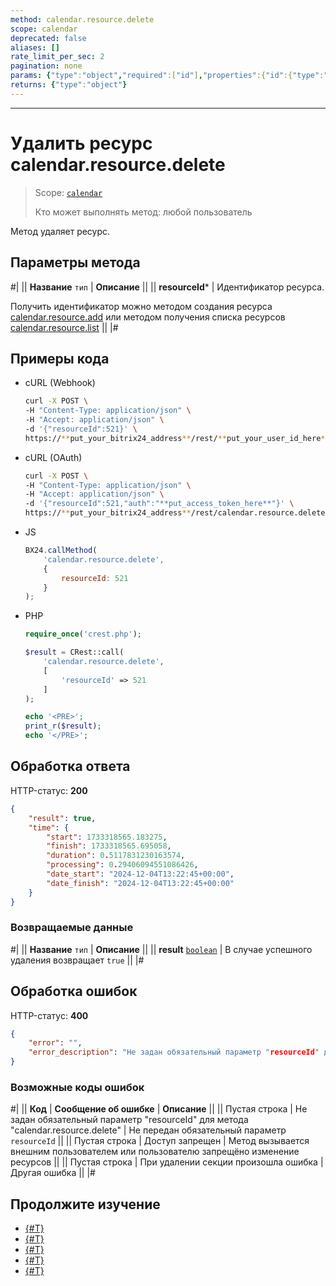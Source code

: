 ```yaml
---
method: calendar.resource.delete
scope: calendar
deprecated: false
aliases: []
rate_limit_per_sec: 2
pagination: none
params: {"type":"object","required":["id"],"properties":{"id":{"type":"integer"}}}
returns: {"type":"object"}
---
```



---

# Удалить ресурс calendar.resource.delete

> Scope: [`calendar`](../../scopes/permissions.md)
>
> Кто может выполнять метод: любой пользователь

Метод удаляет ресурс.

## Параметры метода



#|
|| **Название**
`тип` | **Описание** ||
|| **resourceId*** | Идентификатор ресурса.

Получить идентификатор можно методом создания ресурса [calendar.resource.add](./calendar-resource-add.md) или методом получения списка ресурсов [calendar.resource.list](./calendar-resource-list.md) ||
|#

## Примеры кода



- cURL (Webhook)

    ```bash
    curl -X POST \
    -H "Content-Type: application/json" \
    -H "Accept: application/json" \
    -d '{"resourceId":521}' \
    https://**put_your_bitrix24_address**/rest/**put_your_user_id_here**/**put_your_webbhook_here**/calendar.resource.delete
    ```

- cURL (OAuth)

    ```bash
    curl -X POST \
    -H "Content-Type: application/json" \
    -H "Accept: application/json" \
    -d '{"resourceId":521,"auth":"**put_access_token_here**"}' \
    https://**put_your_bitrix24_address**/rest/calendar.resource.delete
    ```

- JS

    ```js
    BX24.callMethod(
        'calendar.resource.delete',
        {
            resourceId: 521
        }
    );
    ```

- PHP

    ```php
    require_once('crest.php');

    $result = CRest::call(
        'calendar.resource.delete',
        [
            'resourceId' => 521
        ]
    );

    echo '<PRE>';
    print_r($result);
    echo '</PRE>';
    ```





## Обработка ответа

HTTP-статус: **200**

```json
{
    "result": true,
    "time": {
        "start": 1733318565.183275,
        "finish": 1733318565.695058,
        "duration": 0.5117831230163574,
        "processing": 0.29406094551086426,
        "date_start": "2024-12-04T13:22:45+00:00",
        "date_finish": "2024-12-04T13:22:45+00:00"
    }
}
```

### Возвращаемые данные

#|
|| **Название**
`тип` | **Описание** ||
|| **result**
[`boolean`](../../data-types.md) | В случае успешного удаления возвращает `true` ||
|#

## Обработка ошибок

HTTP-статус: **400**

```json
{
    "error": "",
    "error_description": "Не задан обязательный параметр "resourceId" для метода "calendar.resource.delete""
}
```



### Возможные коды ошибок

#|
|| **Код** | **Сообщение об ошибке** | **Описание** ||
|| Пустая строка | Не задан обязательный параметр "resourceId" для метода "calendar.resource.delete" | Не передан обязательный параметр `resourceId` ||
|| Пустая строка | Доступ запрещен | Метод вызывается внешним пользователем или пользователю запрещёно изменение ресурсов ||
|| Пустая строка | При удалении секции произошла ошибка | Другая ошибка ||
|#



## Продолжите изучение 

- [{#T}](./index.md)
- [{#T}](./calendar-resource-add.md)
- [{#T}](./calendar-resource-update.md)
- [{#T}](./calendar-resource-booking-list.md)
- [{#T}](./calendar-resource-list.md)
